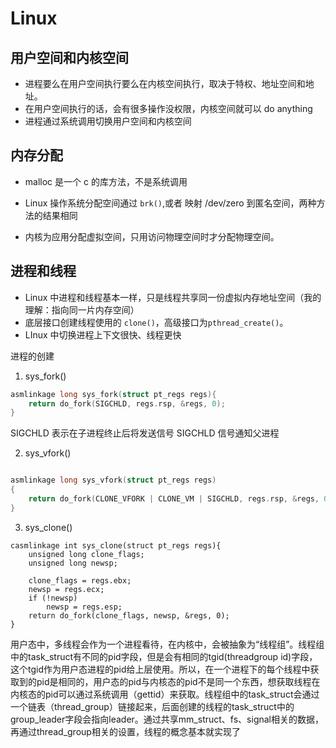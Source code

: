 # Linux

## 用户空间和内核空间

* 进程要么在用户空间执行要么在内核空间执行，取决于特权、地址空间和地址。
* 在用户空间执行的话，会有很多操作没权限，内核空间就可以 do anything
* 进程通过系统调用切换用户空间和内核空间

## 内存分配

* malloc 是一个 c 的库方法，不是系统调用

* Linux 操作系统分配空间通过 `brk()`,或者 映射 /dev/zero 到匿名空间，两种方法的结果相同
* 内核为应用分配虚拟空间，只用访问物理空间时才分配物理空间。

## 进程和线程

* Linux 中进程和线程基本一样，只是线程共享同一份虚拟内存地址空间（我的理解：指向同一片内存空间）
* 底层接口创建线程使用的 `clone()`，高级接口为`pthread_create()`。
* LInux 中切换进程上下文很快、线程更快

进程的创建

1. sys_fork()

```c
asmlinkage long sys_fork(struct pt_regs regs){
    return do_fork(SIGCHLD, regs.rsp, &regs, 0);
}
```

SIGCHLD 表示在子进程终止后将发送信号 SIGCHLD 信号通知父进程

2. sys_vfork()

```c

asmlinkage long sys_vfork(struct pt_regs regs)
{
    return do_fork(CLONE_VFORK | CLONE_VM | SIGCHLD, regs.rsp, &regs, 0);
}
```

3. sys_clone()

```
casmlinkage int sys_clone(struct pt_regs regs){
    unsigned long clone_flags;
    unsigned long newsp;

    clone_flags = regs.ebx;
    newsp = regs.ecx;
    if (!newsp) 
        newsp = regs.esp;
    return do_fork(clone_flags, newsp, &regs, 0);
}
```



用户态中，多线程会作为一个进程看待，在内核中，会被抽象为“线程组”。线程组中的task_struct有不同的pid字段，但是会有相同的tgid(threadgroup id)字段，这个tgid作为用户态进程的pid给上层使用。所以，在一个进程下的每个线程中获取到的pid是相同的，用户态的pid与内核态的pid不是同一个东西，想获取线程在内核态的pid可以通过系统调用（gettid）来获取。线程组中的task_struct会通过一个链表（thread_group）链接起来，后面创建的线程的task_struct中的group_leader字段会指向leader。通过共享mm_struct、fs、signal相关的数据，再通过thread_group相关的设置，线程的概念基本就实现了

